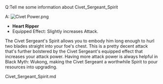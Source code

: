 Q:Tell me some information about Civet_Sergeant_Spirit

A:
![Civet Power.png](https://oyster.ignimgs.com/mediawiki/apis.ign.com/black-myth-wukong/1/18/Civet_Power.png)

  * **Heart Ripper**
  * Equipped Effect: Slightly increases Attack.



The Civet Sergeant's Spirit allows you to embody him long enough to hurl two blades straight into your foe's chest. This is a pretty decent attack that's further bolstered by the Civet Sergeant's equipped effect that increases your attack power. Having more attack power is always helpful in Black Myth: Wukong, making the Civet Sergeant a worthwhile Spirit to pour resources into upgrading. 

Civet_Sergeant_Spirit.md
